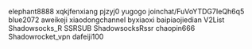 elephant8888
xqkjfenxiang
pjzyj0
yugogo
joinchat/FuVoYTDG7IeQh6q5
blue2072
aweikeji
xiaodongchannel
byxiaoxi
baipiaojiedian
V2List
Shadowsocks_R
SSRSUB
ShadowsocksRssr
chaopin666
Shadowrocket_vpn
dafeiji100
